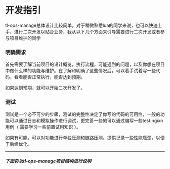 # 开发指引

tl-ops-manage总体设计比较简单，对于稍微熟悉lua的同学来说，也可以快速上手，进行二次开发以贴合业务，我从以下几个方面来引导需要进行二次开发或者参与项目维护的同学


### 明确需求

首先需要了解当前项目的设计概览，执行流程，可能遇到的问题，以及你想在项目中做什么样的功能与维护。在了解和明确了这些情况后，可以着手试着写一些代码，看看能否正常执行，能否达到预期。


如果达到预期，就可以开始二次开发了。


### 测试

测试是一个必不可少的步骤，测试的完整性决定了你写的代码的可用性，一般的功能可以通过日志和模拟操作进行调试，更完善一些的可以通过编写一些test:ngixn用例（ 需要学习一些前置试用知识 ）。

如果有可能，可以对功能进行单独压测和链路压测。提供记录一些性能瓶颈，以便于后续优化。


---------------

##### 下面将以tl-ops-manage项目结构进行说明